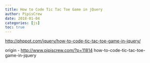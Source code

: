 ```yaml
---
title: How to Code Tic Tac Toe Game in jQuery
author: PipisCrew
date: 2018-01-04
categories: [js]
toc: true
---
```


http://phppot.com/jquery/how-to-code-tic-tac-toe-game-in-jquery/

origin - http://www.pipiscrew.com/?p=11814 how-to-code-tic-tac-toe-game-in-jquery
